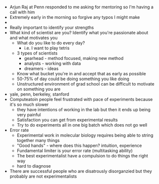 - Arjun Raj at Penn responded to me asking for mentoring so I'm having a call with him
- Extremely early in the morning so forgive any typos I might make
-
- Really important to identify your strengths
- What kind of scientist are you? Identify what you're passionate about and what motivates you
	- What do you like to do every day?
		- i.e. I want to play tetris
	- 3 types of scientists
		- gearhead - method focused, making new method
		- analysts - working with data
		- dreamers - ideas
	- Know what bucket you're in and accept that as early as possible
	- 50-75% of day could be doing something you like doing
	- Unstructured environment of grad school can be difficult to motivate on something you are
- yale, penn, berkeley, stanford
- Computeatoin people feel frustrated with pace of experiments because it's so much slower
	- they have intentions of working in the lab but then it ends up being very painful
	- Satisfaction you can get from experimental results
	- Try to do experiments all in one big batch which does not go well
- Error rate
	- Experimental work in molecular biology requires being able to string together many things
	- "Good hands" - where does this happen? intuition, experience
	- Fundamental limiter is your error rate (multitasking ability)
	- The best experimentalist have a compulsion to do things the right way
	- hard to diagnose
- There are successful people who are disatrously disorganzied but they probably are not experimentalists